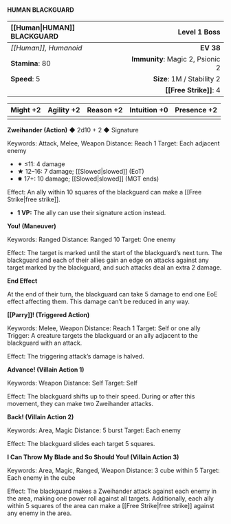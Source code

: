 #### HUMAN BLACKGUARD

| [[Human\|HUMAN]] BLACKGUARD  |                 **Level 1 Boss** |
| :---------------- | -------------------------------: |
| *[[Human]], Humanoid* |                        **EV 38** |
| **Stamina**: 80   | **Immunity**: Magic 2, Psionic 2 |
| **Speed**: 5      |       **Size**: 1M / Stability 2 |
|                   |               **[[Free Strike]]**: 4 |

| **Might** +2 | **Agility** +2 | **Reason** +2 | **Intuition** +0 | **Presence** +2 |
| ------------ | -------------- | ------------- | ---------------- | --------------- |
|              |                |               |                  |                 |

**Zweihander (Action)** ◆ 2d10 + 2 ◆ Signature

Keywords: Attack, Melee, Weapon
Distance: Reach 1
Target: Each adjacent enemy

- ✦ ≤11: 4 damage
- ★ 12–16: 7 damage; [[Slowed\|slowed]] (EoT)
- ✸ 17+: 10 damage; [[Slowed\|slowed]] (MGT ends)

Effect: An ally within 10 squares of the blackguard can make a [[Free Strike\|free strike]].

- **1 VP:** The ally can use their signature action instead.

**You! (Maneuver)**

Keywords: Ranged
Distance: Ranged 10
Target: One enemy

Effect: The target is marked until the start of the blackguard’s next turn. The blackguard and each of their allies gain an edge on attacks against any target marked by the blackguard, and such attacks deal an extra 2 damage.

**End Effect**

At the end of their turn, the blackguard can take 5 damage to end one EoE effect affecting them. This damage can’t be reduced in any way.

**[[Parry]]! (Triggered Action)**

Keywords: Melee, Weapon
Distance: Reach 1
Target: Self or one ally
Trigger: A creature targets the blackguard or an ally adjacent to the blackguard with an attack.

Effect: The triggering attack’s damage is halved.

**Advance! (Villain Action 1)**

Keywords: Weapon
Distance: Self
Target: Self

Effect: The blackguard shifts up to their speed. During or after this movement, they can make two Zweihander attacks.

**Back! (Villain Action 2)**

Keywords: Area, Magic
Distance: 5 burst
Target: Each enemy

Effect: The blackguard slides each target 5 squares.

**I Can Throw My Blade and So Should You! (Villain Action 3)**

Keywords: Area, Magic, Ranged, Weapon
Distance: 3 cube within 5
Target: Each enemy in the cube

Effect: The blackguard makes a Zweihander attack against each enemy in the area, making one power roll against all targets. Additionally, each ally within 5 squares of the area can make a [[Free Strike\|free strike]] against any enemy in the area.
